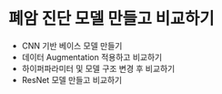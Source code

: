 # 폐암 진단 모델 만들고 비교하기
- CNN 기반 베이스 모델 만들기
- 데이터 Augmentation 적용하고 비교하기
- 하이퍼파라미터 및 모델 구조 변경 후 비교하기
- ResNet 모델 만들고 비교하기
